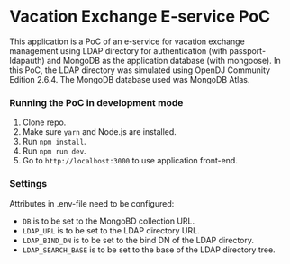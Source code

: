 # Vacation Exchange E-service PoC
This application is a PoC of an e-service for vacation exchange management using LDAP directory for authentication (with passport-ldapauth) and MongoDB as the application database (with mongoose). In this PoC, the LDAP directory was simulated using OpenDJ Community Edition 2.6.4. The MongoDB database used was MongoDB Atlas.

### Running the PoC in development mode
1. Clone repo.
2. Make sure `yarn` and Node.js are installed.
3. Run `npm install`.
4. Run `npm run dev`.
5. Go to `http://localhost:3000` to use application front-end.

### Settings
Attributes in .env-file need to be configured:
* `DB` is to be set to the MongoBD collection URL.
* `LDAP_URL` is to be set to the LDAP directory URL.
* `LDAP_BIND_DN` is to be set to the bind DN of the LDAP directory.
* `LDAP_SEARCH_BASE` is to be set to the base of the LDAP directory tree.
